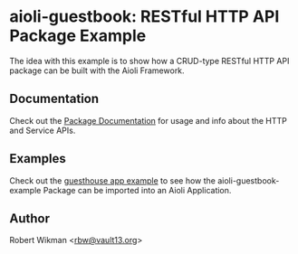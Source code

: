aioli-guestbook: RESTful HTTP API Package Example
===

The idea with this example is to show how a CRUD-type RESTful HTTP API package can be built with the Aioli Framework.


Documentation
---

Check out the [Package Documentation](https://aioli-guestbook-example.readthedocs.io) for usage and info about the
HTTP and Service APIs.

Examples
---

Check out the [guesthouse app example](/example) to see how the aioli-guestbook-example Package can be imported into an Aioli Application.


Author
---
Robert Wikman \<rbw@vault13.org\>

